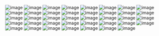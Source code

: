 ![image](https://64.media.tumblr.com/46ffaf823bacba3074c09fc9efd391c5/f01b417193c36424-dc/s250x400/50c236eca41cc4253e9d7a62b44ab4d0d48e92d4.gif) ![image](https://files.catbox.moe/ml1q0p.gif) ![image](https://files.catbox.moe/mrji63.gif) ![image](https://64.media.tumblr.com/abb78fdb1b65d0807ce6c5c51e074824/5ecaa4b8aa8cbc9a-63/s250x400/dc9feab88733395226c715a80663580d40a76a1e.gifv) ![image](https://64.media.tumblr.com/4bd119e054a44d3689da1a85df6b4e15/2bbb52212c4c0cfa-02/s250x400/dcc1339b1e7d358c4ff8f231ecebc8ba870ace6e.gifv) ![image](https://64.media.tumblr.com/f6b018fba75a0c36f380d2c6512f904b/567275f7ff399e52-ac/s250x400/d337a7e9e2248ef606dad9d5ac099daed809b2ef.gifv) ![image](https://64.media.tumblr.com/92bd68ec58b24bbeff961592c1e61e1f/1ea53c84519fac02-91/s250x400/c2c6da1db41ecefe3a1f13614eff81ef882c0770.gifv) ![image](https://64.media.tumblr.com/6fa7e705b010c6db3cef2dc8ccfdf278/c45750dc5f8c4ec4-a5/s250x400/eda1b910b9f05c03d3278111b6caac6e2c088e4d.gifv) ![image](https://64.media.tumblr.com/af6535f6a7d740f38369ca19cce02d22/c6faef8646b3e8fd-db/s250x400/ed9a0b64ad1c1a89703e878f8c75a4ca991da649.gifv) ![image](https://64.media.tumblr.com/4b976115ac129ad5aa36dfcdfa64db91/c6faef8646b3e8fd-ca/s250x400/7d5d13579a9dfd2f3af278e58b4d12dc2b78c473.gifv) ![image](https://blinkies.cafe/b/display/0042-aries.gif) ![image](https://y2k.neocities.org/blinkiez/newbatch/5a68hkt.gif) ![image](https://y2k.neocities.org/blinkiez/tumblr_inline_p3x3n7l7mB1u4yu7g_540.gif) ![image](https://y2k.neocities.org/blinkiez/newbatch/kinkyblinkie.gif) ![image](https://y2k.neocities.org/blinkiez/tumblr_static_5h66wf2omuosk4g44844kk4c0.gif) ![image](https://y2k.neocities.org/stamps/tumblr_inline_pbk6zbvnsb1vjkfs0_540.png) ![image](https://y2k.neocities.org/stamps/tumblr_inline_pe6lmadSpm1v11djx_1280.gif) ![image](https://y2k.neocities.org/stamps/tumblr_inline_pe6lo808OS1v11djx_1280.gif) ![image](https://y2k.neocities.org/stamps/tumblr_pi7cobtTob1xy0eh3o3_100.gif) ![image](https://y2k.neocities.org/stamps/tumblr_phusl1y0JK1xk82cxo9_100.gif) ![image](https://y2k.neocities.org/stamps/tumblr_p65xsqxXBo1te4ajdo9_100.png) ![image](https://i.postimg.cc/tTVgh24V/4soyy4.png) ![image](https://i.postimg.cc/7ZDTq8Yt/12o6gh.gif) ![image](https://i.postimg.cc/YSL7VjK5/n0omru.gif) ![image](https://i.postimg.cc/qRg3WsMk/f8ep6a.gif) ![image](https://i.postimg.cc/nrhHhJPZ/xu0hdo.gif) ![image](https://i.postimg.cc/KvK2qJX9/n4m3og.gif) ![image](https://i.postimg.cc/ZRG5jg7h/qkic72.gif) ![image](https://files.catbox.moe/09f6n7.png) ![image](https://files.catbox.moe/pvd6w0.jpeg) ![image](https://64.media.tumblr.com/90ebedb6ecb0340940f0e8a19f386971/11991265bf6769a9-0e/s100x200/622da145c345e4b98fcf6fb4251d80ad8a1b666f.gifv) ![image](https://64.media.tumblr.com/97a0c487981805269ed73917f48adb21/473928ea48888009-9f/s100x200/8367b381f5ffcb29552b1b7e349767bf7da34e81.pnj) ![image](https://64.media.tumblr.com/e38419dde170cc90b6b5404eac24fd2c/473928ea48888009-52/s100x200/a977a22d2d5b940af9c47302db0001f7572c5dc3.pnj) ![image](https://files.catbox.moe/34z2rj.png) ![image](https://files.catbox.moe/cpj3wp.gif) ![image](https://files.catbox.moe/diy4hf.webp) ![image](https://files.catbox.moe/wm2ple.png) ![image](https://files.catbox.moe/stycby.gif) ![image](https://files.catbox.moe/n0y8gp.png)
